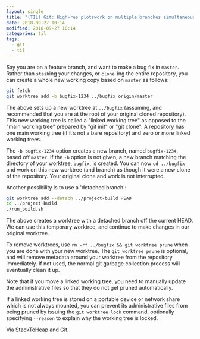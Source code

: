 ```yaml
---
layout: single
title: "(TIL) Git: High-res plotswork on multiple branches simultaneously"
date: 2018-09-27 10:14
modified: 2018-09-27 10:14
categories: til
tags:
  - git
  - til
---
```


Say you are on a feature branch, and want to make a bug fix in `master`. Rather than
`stash`ing your changes, or `clone`-ing the entire repository, you can create a whole new
working copy based on `master` as follows:

```bash
git fetch
git worktree add -b bugfix-1234 ../bugfix origin/master
```

The above sets up a new worktree at `../bugfix` (assuming, and recommended that you are at
the root of your original cloned repository).
This new working tree is called a "linked working tree" as opposed to the "main working
tree" prepared by "git init" or "git clone".
A repository has one main working tree (if it’s not a bare repository) and zero or more
linked working trees.

The `-b bugfix-1234` option creates a new branch, named `bugfix-1234`, based off `master`.
If the `-b` option is not given, a new branch matching the directory of your worktree,
`bugfix`, is created. You can now `cd ../bugfix` and work on this new worktree (and
branch) as though it were a new clone of the repository. Your original clone and work is
not interrupted.

Another possibility is to use a 'detached branch':

```bash
git worktree add --detach ../project-build HEAD
cd ../project-build
./run_build.sh
```

The above creates a worktree with a detached branch off the current HEAD. We can use this
temporary worktree, and continue to make changes in our original worktree.

To remove worktrees, use `rm -rf ../bugfix && git worktree prune` when you are done with
your new worktree. The `git worktree prune` is optional, and will remove metadata around
your worktree from the repository immediately. If not used, the normal git garbage
collection process will eventually clean it up.

Note that if you move a linked working tree, you need to manually update the
administrative files so that they do not get pruned automatically.

If a linked working tree is stored on a portable device or network share which is not
always mounted, you can prevent its administrative files from being pruned by issuing the
`git worktree lock` command, optionally specifying `--reason` to explain why the working
tree is locked.

Via [StackToHeap](https://stacktoheap.com/blog/2016/01/19/using-multiple-worktrees-with-git/)
and [Git](https://git-scm.com/docs/git-worktree).
